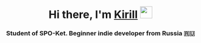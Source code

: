 <h1 align="center">Hi there, I'm <a href="https://vk.com/decsu_k" target="_blank">Kirill</a> 
<img src="https://github.com/blackcater/blackcater/raw/main/images/Hi.gif" height="32"/></h1>
<h3 align="center">Student of SPO-Ket. Beginner indie developer from Russia 🇷🇺</h3>

